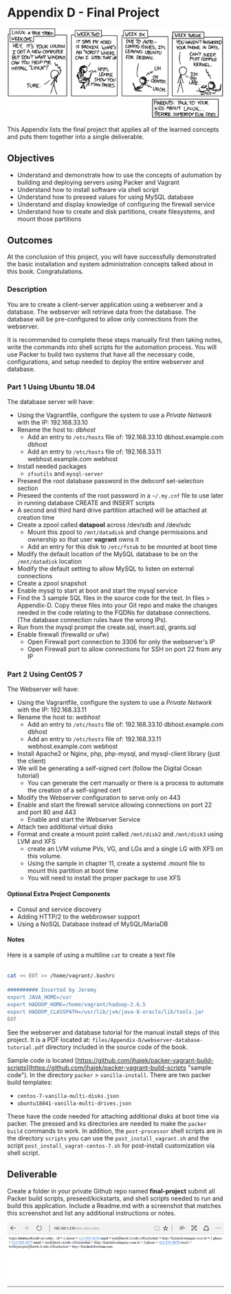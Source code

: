 # Appendix D - Final Project

![*Projects sometimes get out of hand...*](images/Chapter-Header/Appendix-D/cautionary.png "Project gets out of hand")

This Appendix lists the final project that applies all of the learned concepts and puts them together into a single deliverable.

## Objectives

* Understand and demonstrate how to use the concepts of automation by building and deploying servers using Packer and Vagrant
* Understand how to install software via shell script
* Understand how to preseed values for using MySQL database
* Understand and display knowledge of configuring the firewall service
* Understand how to create and disk partitions, create filesystems, and mount those partitions

## Outcomes

At the conclusion of this project, you will have successfully demonstrated the basic installation and system administration concepts talked about in this book.  Congratulations.

### Description

You are to create a client-server application using a webserver and a database.   The webserver will retrieve data from the database.  The database will be pre-configured to allow only connections from the webserver.

It is recommended to complete these steps manually first then taking notes, write the commands into shell scripts for the automation process. You will use Packer to build two systems that have all the necessary code, configurations, and setup needed to deploy the entire webserver and database.

### Part 1 Using Ubuntu 18.04

The database server will have:

* Using the Vagrantfile, configure the system to use a *Private Network* with the IP: 192.168.33.10
* Rename the host to: *dbhost*
  * Add an entry to `/etc/hosts` file of: 192.168.33.10   dbhost.example.com dbhost
  * Add an entry to `/etc/hosts` file of: 192.168.33.11   webhost.example.com webhost
* Install needed packages
  * `zfsutils` and `mysql-server`
* Preseed the root database password in the debconf set-selection section
* Preseed the contents of the root password in a ```~/.my.cnf``` file to use later in running database CREATE and INSERT scripts
* A second and third hard drive partition attached will be attached at creation time
* Create a zpool called **datapool** across /dev/sdb and /dev/sdc
  * Mount this zpool to ```/mnt/datadisk``` and change permissions and ownership so that user **vagrant** owns it
  * Add an entry for this disk to ```/etc/fstab``` to be mounted at boot time
* Modify the default location of the MySQL database to be on the ```/mnt/datadisk``` location
* Modify the default setting to allow MySQL to listen on external connections
* Create a zpool snapshot
* Enable mysql to start at boot and start the mysql service
* Find the 3 sample SQL files in the source code for the text.  In files > Appendix-D.  Copy these files into your Git repo and make the changes needed in the code relating to the FQDNs for database connections. (The database connection rules have the wrong IPs).
* Run from the mysql prompt the create.sql, insert.sql, grants.sql
* Enable firewall (firewalld or ufw)
  * Open Firewall port connection to 3306 for only the webserver's IP
  * Open Firewall port to allow connections for SSH on port 22 from any IP

### Part 2 Using CentOS 7

The Webserver will have:

* Using the Vagrantfile, configure the system to use a *Private Network* with the IP: 192.168.33.11
* Rename the host to: *webhost*
  * Add an entry to `/etc/hosts` file of: 192.168.33.10   dbhost.example.com dbhost
  * Add an entry to `/etc/hosts` file of: 192.168.33.11   webhost.example.com webhost
* Install Apache2 or Nginx, php, php-mysql, and mysql-client library (just the client)
* We will be generating a self-signed cert (follow the Digital Ocean tutorial)
  * You can generate the cert manually or there is a process to automate the creation of a self-signed cert
* Modify the Webserver configuration to serve only on 443
* Enable and start the firewall service allowing connections on port 22 and port 80 and 443
  * Enable and start the Webserver Service
* Attach two additional virtual disks
* Format and create a mount point called ```/mnt/disk2``` and ```/mnt/disk3``` using LVM and XFS
  * create an LVM volume PVs, VG, and LGs and a single LG with XFS on this volume.
  * Using the sample in chapter 11, create a systemd .mount file to mount this partition at boot time
  * You will need to install the proper package to use XFS

#### Optional Extra Project Components

* Consul and service discovery
* Adding HTTP/2 to the webbrowser support
* Using a NoSQL Database instead of MySQL/MariaDB

#### Notes

Here is a sample of using a multiline ```cat``` to create a text file

```bash

cat << EOT >> /home/vagrant/.bashrc

########## Inserted by Jeremy
export JAVA_HOME=/usr
export HADOOP_HOME=/home/vagrant/hadoop-2.6.5
export HADOOP_CLASSPATH=/usr/lib/jvm/java-8-oracle/lib/tools.jar
EOT

```

See the webserver and database tutorial for the manual install steps of this project.  It is a PDF located at: ```files/Appendix-D/webserver-database-tutorial.pdf``` directory included in the source code of the book.

Sample code is located [https://github.com/jhajek/packer-vagrant-build-scripts](https://github.com/jhajek/packer-vagrant-build-scripts "sample code").  In the directory ```packer``` > ```vanilla-install```.  There are two packer build templates:

* ```centos-7-vanilla-multi-disks.json```
* ```ubuntu18041-vanilla-multi-drives.json```

These have the code needed for attaching additional disks at boot time via packer.  The pressed and ks directories are needed to make the ```packer build``` commands to work.  In addition, the ```post-processor``` shell scripts are in the directory ```scripts``` you can use the ```post_install_vagrant.sh``` and the script ```post_install_vagrat-centos-7.sh``` for post-install customization via shell script.

## Deliverable

Create a folder in your private Github repo named **final-project** submit all Packer build scripts, preseed/kickstarts, and shell scripts needed to run and build this application.  Include a Readme.md with a screenshot that matches this screenshot and list any additional instructions or notes.

![*Final Project Output*](images/Appendix-D/output/final-results.png "Final Project Result")
